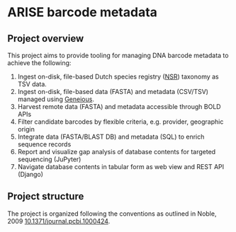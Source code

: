 # ARISE barcode metadata

## Project overview

This project aims to provide tooling for managing DNA barcode metadata to achieve
the following:

1. Ingest on-disk, file-based Dutch species registry 
   ([NSR](https://www.nederlandsesoorten.nl/content/toegang-tot-de-data)) taxonomy as TSV data.
2. Ingest on-disk, file-based data (FASTA) and metadata (CSV/TSV) managed using [Geneious](https://www.geneious.com/).
3. Harvest remote data (FASTA) and metadata accessible through BOLD APIs
4. Filter candidate barcodes by flexible criteria, e.g. provider, geographic origin
5. Integrate data (FASTA/BLAST DB) and metadata (SQL) to enrich sequence records
6. Report and visualize gap analysis of database contents for targeted sequencing (JuPyter)
7. Navigate database contents in tabular form as web view and REST API (Django)

## Project structure

The project is organized following the conventions as outlined in Noble, 2009
[10.1371/journal.pcbi.1000424](https://doi.org/10.1371/journal.pcbi.1000424).

